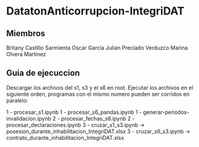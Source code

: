 # DatatonAnticorrupcion-IntegriDAT

## Miembros
Britany Castillo Sarmienta
Oscar García
Julian Preciado Verduzco
Marina Olvera Martínez

## Guia de ejecuccion

Descargar los archivos del s1, s3 y el s6 en root.
Ejecutar los archivos en el siguiente orden, programas con el mismo numero pueden ser corridos en paralelo:

1 - procesar_s1.ipynb
1 - procesar_s6_pandas.ipynb
1 - generar-periodos-invalidacion.ipynb
2 - procesar_fechas_s6.ipynb
2 - procesar_declaraciones.ipynb
3 - cruzar_s1_s3.ipynb -> posesion_durante_inhabilitacion_IntegriDAT.xlsx
3 - cruzar_s6_s3.ipynb -> contrato_durante_inhabilitacion_IntegriDAT.xlsx
